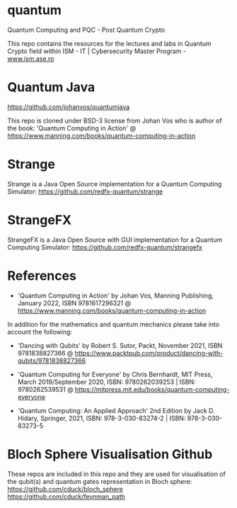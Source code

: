 # quantum
Quantum Computing and PQC - Post Quantum Crypto

This repo contains the resources for the lectures and labs in Quantum Crypto field within ISM - IT | Cybersecurity Master Program - www.ism.ase.ro

# Quantum Java
https://github.com/johanvos/quantumjava

This repo is cloned under BSD-3 license from Johan Vos who is author of the book: 
'Quantum Computing in Action' @ https://www.manning.com/books/quantum-computing-in-action

# Strange 
Strange is a Java Open Source implementation for a Quantum Computing Simulator:
https://github.com/redfx-quantum/strange

# StrangeFX 
StrangeFX is a Java Open Source with GUI implementation for a Quantum Computing Simulator:
https://github.com/redfx-quantum/strangefx

# References
- 'Quantum Computing in Action' by Johan Vos, Manning Publishing, January 2022, ISBN 9781617296321 
@ https://www.manning.com/books/quantum-computing-in-action

In addition for the mathematics and quantum mechanics please take into account the following:

- 'Dancing with Qubits' by Robert S. Sutor, Packt, November 2021, ISBN 9781838827366
@ https://www.packtpub.com/product/dancing-with-qubits/9781838827366

- 'Quantum Computing for Everyone' by Chris Bernhardt, MIT Press, March 2019/September 2020, ISBN: 9780262039253 | ISBN: 9780262539531
@ https://mitpress.mit.edu/books/quantum-computing-everyone

- 'Quantum Computing: An Applied Approach' 2nd Edition by Jack D. Hidary, Springer, 2021, ISBN: 978-3-030-83274-2 | ISBN: 978-3-030-83273-5

# Bloch Sphere Visualisation Github 
These repos are included in this repo and they are used for visualisation of the qubit(s) and quantum gates representation in Bloch sphere:
https://github.com/cduck/bloch_sphere
https://github.com/cduck/feynman_path

